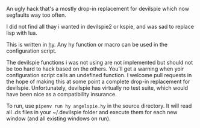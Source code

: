 An ugly hack that's a mostly drop-in replacement for devilspie which now segfaults way too often. 

I did not find all thay i wanted in devilspie2 or kspie, and was sad to replace lisp with lua.

This is written in [hy](http://hylang.org/). Any hy function or macro can be used in the configuration script.

The devilspie functions i was not using are not implemented but should not be too hard to hack based on the others. You'll get a warning when yoir configuration script calls an undefined function. I welcome pull requests in the hope of making this at some point a complete drop-in replacement for devilspie. Unfortunately, devilspie has virtually no test suite, which would have been nice as a compatibility insurance.

To run, use `pipenv run hy angelspie.hy` in the source directory. It will read all .ds files in your ~/.devilspie folder and execute them for each new window (and all existing windows on run).
